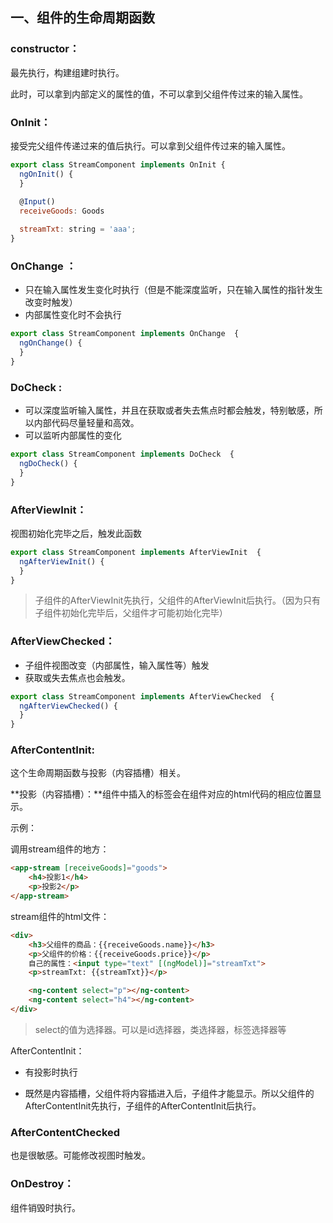 ## 一、组件的生命周期函数



### constructor：

最先执行，构建组建时执行。

此时，可以拿到内部定义的属性的值，不可以拿到父组件传过来的输入属性。



### OnInit：

接受完父组件传递过来的值后执行。可以拿到父组件传过来的输入属性。

```js
export class StreamComponent implements OnInit {
  ngOnInit() {
  }
    
  @Input()
  receiveGoods: Goods

  streamTxt: string = 'aaa';
}
```





### OnChange ： 

- 只在输入属性发生变化时执行（但是不能深度监听，只在输入属性的指针发生改变时触发）
- 内部属性变化时不会执行

```js
export class StreamComponent implements OnChange  {
  ngOnChange() {
  }
}
```



### DoCheck : 

- 可以深度监听输入属性，并且在获取或者失去焦点时都会触发，特别敏感，所以内部代码尽量轻量和高效。
- 可以监听内部属性的变化

```js
export class StreamComponent implements DoCheck  {
  ngDoCheck() {
  }
}
```





### AfterViewInit：

视图初始化完毕之后，触发此函数

```js
export class StreamComponent implements AfterViewInit  {
  ngAfterViewInit() {
  }
}
```

> 子组件的AfterViewInit先执行，父组件的AfterViewInit后执行。（因为只有子组件初始化完毕后，父组件才可能初始化完毕）



### AfterViewChecked：

- 子组件视图改变（内部属性，输入属性等）触发
- 获取或失去焦点也会触发。

```js
export class StreamComponent implements AfterViewChecked  {
  ngAfterViewChecked() {
  }
}
```



### AfterContentInit: 

这个生命周期函数与投影（内容插槽）相关。



**投影（内容插槽）：**组件中插入的标签会在组件对应的html代码的相应位置显示。

示例：

调用stream组件的地方：

```html
<app-stream [receiveGoods]="goods">
    <h4>投影1</h4>
    <p>投影2</p>
</app-stream>
```

stream组件的html文件：

```html
<div>
    <h3>父组件的商品：{{receiveGoods.name}}</h3>
    <p>父组件的价格：{{receiveGoods.price}}</p>
    自己的属性：<input type="text" [(ngModel)]="streamTxt">
    <p>streamTxt: {{streamTxt}}</p>

    <ng-content select="p"></ng-content>
    <ng-content select="h4"></ng-content>
</div>
```

> select的值为选择器。可以是id选择器，类选择器，标签选择器等



AfterContentInit：

- 有投影时执行

- 既然是内容插槽，父组件将内容插进入后，子组件才能显示。所以父组件的AfterContentInit先执行，子组件的AfterContentInit后执行。



### AfterContentChecked

也是很敏感。可能修改视图时触发。



### OnDestroy：

组件销毁时执行。



